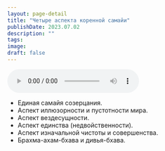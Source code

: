 ```yaml
---
layout: page-detail
title: "Четыре аспекта коренной самайи"
publishDate: 2023.07.02
description: ""
tags:
image:
draft: false
---
```


<audio title="2023.07.02 - Четыре аспекта коренной самайи.mp3" src="/upload/iblock/661/6611d1de6e04381b6263525b9eceeab5.mp3" controls=""></audio>

* Единая самайя созерцания.
* Аспект иллюзорности и пустотности мира.
* Аспект вездесущности.
* Аспект единства (недвойственности).
* Аспект изначальной чистоты и совершенства.
* Брахма-ахам-бхава и дивья-бхава.

  
